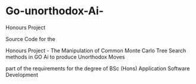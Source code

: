 # Go-unorthodox-Ai-
Honours Project 

Source Code for the 

Honours Project -
The Manipulation of Common Monte Carlo Tree Search methods in GO Ai to produce Unorthodox Moves

part of the requirements for the degree of BSc (Hons) Application Software Development

